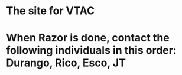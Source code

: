 ﻿# The site for VTAC
 
# **When Razor is done, contact the following individuals in this order: Durango, Rico, Esco, JT**
